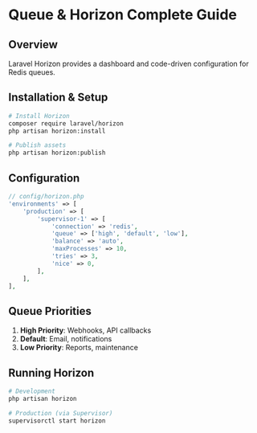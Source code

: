 # Queue & Horizon Complete Guide

## Overview

Laravel Horizon provides a dashboard and code-driven configuration for Redis queues.

## Installation & Setup

```bash
# Install Horizon
composer require laravel/horizon
php artisan horizon:install

# Publish assets
php artisan horizon:publish
```

## Configuration

```php
// config/horizon.php
'environments' => [
    'production' => [
        'supervisor-1' => [
            'connection' => 'redis',
            'queue' => ['high', 'default', 'low'],
            'balance' => 'auto',
            'maxProcesses' => 10,
            'tries' => 3,
            'nice' => 0,
        ],
    ],
],
```

## Queue Priorities

1. **High Priority**: Webhooks, API callbacks
2. **Default**: Email, notifications
3. **Low Priority**: Reports, maintenance

## Running Horizon

```bash
# Development
php artisan horizon

# Production (via Supervisor)
supervisorctl start horizon
```